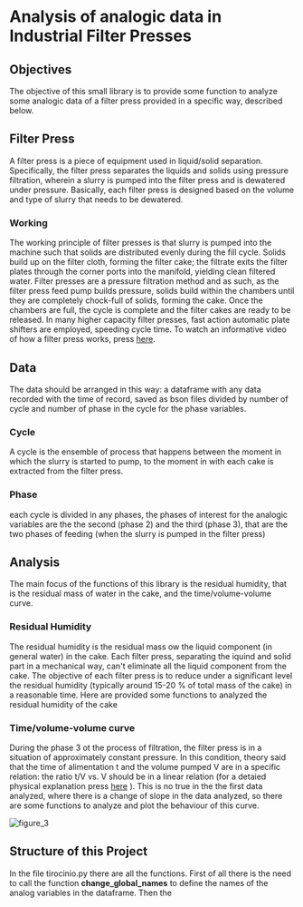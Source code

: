 # Analysis of analogic data in Industrial Filter Presses
## Objectives
The objective of this small library is to provide some function to analyze some analogic data of a filter press provided in a specific way, described below.
## Filter Press
A filter press is a piece of equipment used in liquid/solid separation. 
Specifically, the filter press separates the liquids and solids using pressure filtration, 
wherein a slurry is pumped into the filter press and is dewatered under pressure. 
Basically, each filter press is designed based on the volume and type of slurry that needs to be dewatered.
### Working
The working principle of filter presses is that slurry is pumped into the machine such that solids are distributed evenly during the fill cycle. 
Solids build up on the filter cloth, forming the filter cake; 
the filtrate exits the filter plates through the corner ports into the manifold, yielding clean filtered water.
Filter presses are a pressure filtration method and as such, as the filter press feed pump builds pressure, 
solids build within the chambers until they are completely chock-full of solids, forming the cake. 
Once the chambers are full, the cycle is complete and the filter cakes are ready to be released. 
In many higher capacity filter presses, fast action automatic plate shifters are employed, speeding cycle time.
To watch an informative video of how a filter press works, press [here](https://www.youtube.com/watch?v=UguqOosjrTc&ab_channel=Prolific3DTech).

## Data
The data should be arranged in this way: a dataframe with any data recorded with the time of record, saved as bson files divided by number of cycle and number of phase in the cycle for the phase variables. 
### Cycle
A cycle is the ensemble of process that happens between the moment in which the slurry is started to pump, to the moment in with each cake is extracted from the filter press.
### Phase
each cycle is divided in any phases, the phases of interest for the analogic variables are the the second (phase 2) and the third (phase 3), that are the two phases of feeding (when the slurry is pumped in the filter press)
## Analysis 
The main focus of the functions of this library is the residual humidity, that is the residual mass of water in the cake, and the time/volume-volume curve.
### Residual Humidity
The residual humidity is the residual mass ow the liquid component (in general water) in the cake. Each filter press, separating the iquind and solid part in a mechanical way, can't eliminate all the liquid component from the cake. The objective of each filter press is to reduce under a significant level the residual humidity
(typically around 15-20 % of total mass of the cake) in a reasonable time. Here are provided some functions to analyzed the residual humidity of the cake 
### Time/volume-volume curve
During the phase 3 ot the process of filtration, the filter press is in a situation of approximately constant pressure. In this condition, theory said that the time of alimentation t and the volume pumped V are in a specific relation: the ratio t/V vs. V should be in a linear relation (for a detaied physical explanation press [here](https://core.ac.uk/reader/48625383) ). This is no true in the the first data analyzed, where there is a change of slope in the data analyzed, so there are some functions to analyze and plot the behaviour of this curve.

![figure_3](https://user-images.githubusercontent.com/48355728/162017792-a0e6e50b-3e6e-44b2-ba3c-13dd6f6a794f.png)

## Structure of this Project

In the file tirocinio.py there are all the functions. First of all there is the need to call the function **change_global_names** to define the names of the analog variables in the dataframe. Then the 
